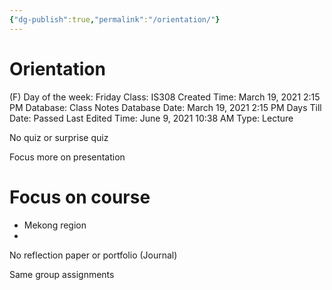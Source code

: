 ```yaml
---
{"dg-publish":true,"permalink":"/orientation/"}
---
```


# Orientation

(F) Day of the week: Friday
Class: IS308
Created Time: March 19, 2021 2:15 PM
Database: Class Notes Database
Date: March 19, 2021 2:15 PM
Days Till Date: Passed
Last Edited Time: June 9, 2021 10:38 AM
Type: Lecture

No quiz or surprise quiz

Focus more on presentation

# Focus on course

- Mekong region
- 

No reflection paper or portfolio (Journal)

Same group assignments